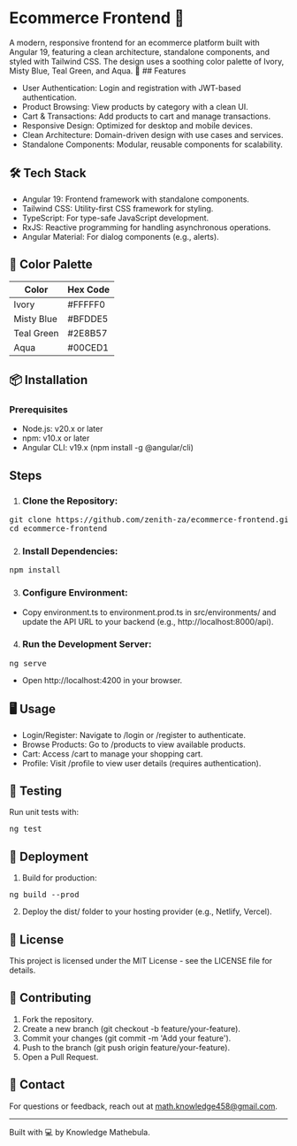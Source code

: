 # Ecommerce Frontend 🛒

A modern, responsive frontend for an ecommerce platform built with Angular 19, featuring a clean architecture, standalone components, and styled with Tailwind CSS. The design uses a soothing color palette of Ivory, Misty Blue, Teal Green, and Aqua.
🚀 ## Features

* User Authentication: Login and registration with JWT-based authentication.
* Product Browsing: View products by category with a clean UI.
* Cart & Transactions: Add products to cart and manage transactions.
* Responsive Design: Optimized for desktop and mobile devices.
* Clean Architecture: Domain-driven design with use cases and services.
* Standalone Components: Modular, reusable components for scalability.

## 🛠️ Tech Stack

* Angular 19: Frontend framework with standalone components.
* Tailwind CSS: Utility-first CSS framework for styling.
* TypeScript: For type-safe JavaScript development.
* RxJS: Reactive programming for handling asynchronous operations.
* Angular Material: For dialog components (e.g., alerts).

## 🎨 Color Palette



| Color | Hex Code |
|-------|----------|
| Ivory | #FFFFF0 |
| Misty Blue | #BFDDE5 |
| Teal Green | #2E8B57 |
| Aqua | #00CED1 |


## 📦 Installation
###  Prerequisites
* Node.js: v20.x or later
* npm: v10.x or later
* Angular CLI: v19.x (npm install -g @angular/cli)

## Steps

1. ### Clone the Repository:
<pre>
git clone https://github.com/zenith-za/ecommerce-frontend.git
cd ecommerce-frontend
</pre>


2. ### Install Dependencies:
<pre>
npm install
</pre>


3. ### Configure Environment:

* Copy environment.ts to environment.prod.ts in src/environments/ and update the API URL to your backend (e.g., http://localhost:8000/api).


4. ### Run the Development Server:
<pre>
ng serve
</pre> 


* Open http://localhost:4200 in your browser.



## 🖥️ Usage

* Login/Register: Navigate to /login or /register to authenticate.
* Browse Products: Go to /products to view available products.
* Cart: Access /cart to manage your shopping cart.
* Profile: Visit /profile to view user details (requires authentication).

## 🧪 Testing
Run unit tests with:
<pre>
ng test
</pre>

## 🚀 Deployment

1. Build for production:
<pre>
ng build --prod
</pre>  


2. Deploy the dist/ folder to your hosting provider (e.g., Netlify, Vercel).

## 📜 License
This project is licensed under the MIT License - see the LICENSE file for details.

## 🤝 Contributing

1. Fork the repository.
2. Create a new branch (git checkout -b feature/your-feature).
3. Commit your changes (git commit -m 'Add your feature').
4. Push to the branch (git push origin feature/your-feature).
5. Open a Pull Request.

## 📧 Contact
For questions or feedback, reach out at math.knowledge458@gmail.com.

---------------------------------------------------------------------------------------------
Built with 💻 by Knowledge Mathebula.
